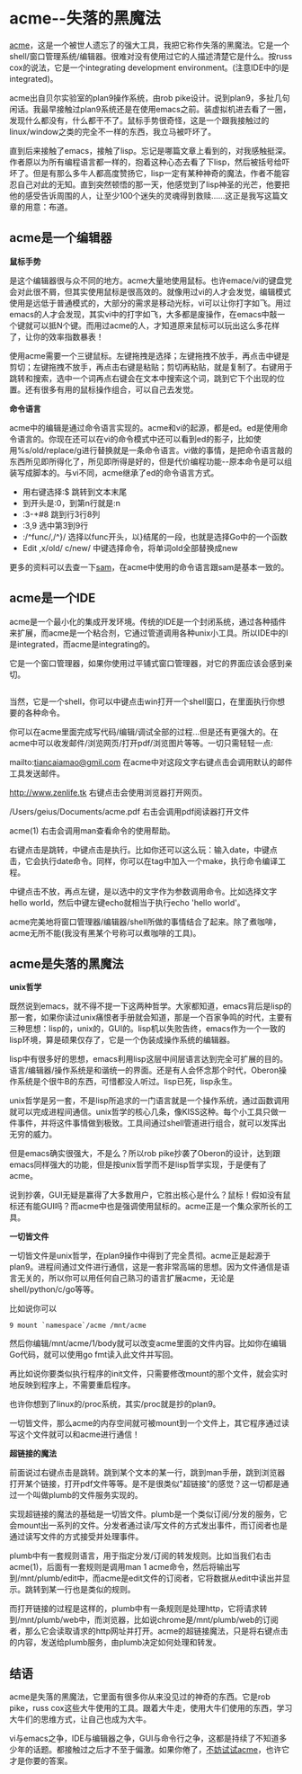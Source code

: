 # acme--失落的黑魔法

[acme](http://research.swtch.com/acme)，这是一个被世人遗忘了的强大工具，我把它称作失落的黑魔法。它是一个shell/窗口管理系统/编辑器。很难对没有使用过它的人描述清楚它是什么。按russ cox的说法，它是一个integrating development environment。(注意IDE中的I是integrated)。

acme出自贝尔实验室的plan9操作系统，由rob pike设计。说到plan9，多扯几句闲话。我最早接触过plan9系统还是在使用emacs之前。装虚拟机进去看了一圈，发现什么都没有，什么都干不了。鼠标手势很奇怪，这是一个跟我接触过的linux/window之类的完全不一样的东西，我立马被吓坏了。

直到后来接触了emacs，接触了lisp。忘记是哪篇文章上看到的，对我感触挺深。作者原以为所有编程语言都一样的，抱着这种心态去看了下lisp，然后被括号给吓坏了。但是有那么多牛人都高度赞扬它，lisp一定有某种神奇的魔法，作者不能容忍自己对此的无知。直到突然顿悟的那一天，他感觉到了lisp神圣的光芒，他要把他的感受告诉周围的人，让至少100个迷失的灵魂得到救赎......这正是我写这篇文章的用意：布道。

## acme是一个编辑器

**鼠标手势**

是这个编辑器很与众不同的地方。acme大量地使用鼠标。也许emace/vi的键盘党会对此很不屑，但其实使用鼠标是很高效的。就像用过vi的人才会发觉，编辑模式使用是远低于普通模式的，大部分的需求是移动光标，vi可以让你打字如飞。用过emacs的人才会发现，其实vi中的打字如飞，大多都是废操作，在emacs中敲一个键就可以抵N个键。而用过acme的人，才知道原来鼠标可以玩出这么多花样了，让你的效率指数暴表！

使用acme需要一个三键鼠标。左键拖拽是选择；左键拖拽不放手，再点击中键是剪切；左键拖拽不放手，再点击右键是粘贴；剪切再粘贴，就是复制了。右键用于跳转和搜索，选中一个词再点右键会在文本中搜索这个词，跳到它下个出现的位置。还有很多有用的鼠标操作组合，可以自己去发觉。

**命令语言**

acme中的编辑是通过命令语言实现的。acme和vi的起源，都是ed。ed是使用命令语言的。你现在还可以在vi的命令模式中还可以看到ed的影子，比如使用%s/old/replace/g进行替换就是一条命令语言。vi做的事情，是把命令语言敲的东西所见即所得化了，所见即所得是好的，但是代价编程功能--原本命令是可以组装写成脚本的。与vi不同，acme继承了ed的命令语言方式。

* 用右键选择:$  跳转到文本末尾
* 到开头是:0，到第n行就是:n
* :3-+#8	跳到行3行8列
* :3,9	选中第3到9行
* :/^func/,/^}/		选择以func开头，以}结尾的一段，也就是选择Go中的一个函数
* Edit ,x/old/ c/new/  中键选择命令，将单词old全部替换成new

更多的资料可以去查一下[sam](http://plan9.bell-labs.com/sys/doc/sam/sam.html)，在acme中使用的命令语言跟sam是基本一致的。

## acme是一个IDE

acme是一个最小化的集成开发环境。传统的IDE是一个封闭系统，通过各种插件来扩展，而acme是一个粘合剂，它通过管道调用各种unix小工具。所以IDE中的I是integrated，而acme是integrating的。

它是一个窗口管理器，如果你使用过平铺式窗口管理器，对它的界面应该会感到亲切。

![]()

当然，它是一个shell，你可以中键点击win打开一个shell窗口，在里面执行你想要的各种命令。

你可以在acme里面完成写代码/编辑/调试全部的过程...但是还有更强大的。在acme中可以收发邮件/浏览网页/打开pdf/浏览图片等等。一切只需轻轻一点:

mailto:tiancaiamao@gmil.com 在acme中对这段文字右键点击会调用默认的邮件工具发送邮件。

http://www.zenlife.tk 右键点击会使用浏览器打开网页。

/Users/geius/Documents/acme.pdf 右击会调用pdf阅读器打开文件

acme(1) 右击会调用man查看命令的使用帮助。

右键点击是跳转，中键点击是执行。比如你还可以这么玩：输入date，中键点击，它会执行date命令。同样，你可以在tag中加入一个make，执行命令编译工程。

中键点击不放，再点左键，是以选中的文字作为参数调用命令。比如选择文字hello world，然后中键左键echo就相当于执行echo 'hello world'。

acme完美地将窗口管理器/编辑器/shell所做的事情结合了起来。除了煮咖啡，acme无所不能(我没有黑某个号称可以煮咖啡的工具)。

## acme是失落的黑魔法

**unix哲学**

既然说到emacs，就不得不提一下这两种哲学。大家都知道，emacs背后是lisp的那一套，如果你读过unix痛恨者手册就会知道，那是一个百家争鸣的时代，主要有三种思想：lisp的，unix的，GUI的。lisp机以失败告终，emacs作为一个一致的lisp环境，算是硕果仅存了，它是一个伪装成操作系统的编辑器。

lisp中有很多好的思想，emacs利用lisp这层中间层语言达到完全可扩展的目的。语言/编辑器/操作系统是和谐统一的界面。还是有人会怀念那个时代，Oberon操作系统是个很牛B的东西，可惜都没人听过。lisp已死，lisp永生。

unix哲学是另一套，不是lisp所追求的一门语言就是一个操作系统，通过函数调用就可以完成进程间通信。unix哲学的核心几条，像KISS这种。每个小工具只做一件事件，并将这件事情做到极致。工具间通过shell管道进行组合，就可以发挥出无穷的威力。

但是emacs确实很强大，不是么？所以rob pike抄袭了Oberon的设计，达到跟emacs同样强大的功能，但是按unix哲学而不是lisp哲学实现，于是便有了acme。

说到抄袭，GUI无疑是赢得了大多数用户，它胜出核心是什么？鼠标！假如没有鼠标还有能GUI吗？而acme中也是强调使用鼠标的。acme正是一个集众家所长的工具。

**一切皆文件**

一切皆文件是unix哲学，在plan9操作中得到了完全贯彻。acme正是起源于plan9。进程间通过文件进行通信，这是一套非常高端的思想。因为文件通信是语言无关的，所以你可以用任何自己熟习的语言扩展acme，无论是shell/python/c/go等等。

比如说你可以

	9 mount `namespace`/acme /mnt/acme
	
然后你编辑/mnt/acme/1/body就可以改变acme里面的文件内容。比如你在编辑Go代码，就可以使用go fmt读入此文件并写回。

再比如说你要类似执行程序的init文件，只需要修改mount的那个文件，就会实时地反映到程序上，不需要重启程序。

也许你想到了linux的/proc系统，其实/proc就是抄的plan9。

一切皆文件，那么acme的内存空间就可被mount到一个文件上，其它程序通过读写这个文件就可以和acme进行通信！

**超链接的魔法**

前面说过右键点击是跳转。跳到某个文本的某一行，跳到man手册，跳到浏览器打开某个链接，打开pdf文件等等。是不是很类似"超链接"的感觉？这一切都是通过一个叫做plumb的文件服务实现的。

实现超链接的魔法的基础是一切皆文件。plumb是一个类似订阅/分发的服务，它会mount出一系列的文件。分发者通过读/写文件的方式发出事件，而订阅者也是通过读写文件的方式接受并处理事件。

plumb中有一套规则语言，用于指定分发/订阅的转发规则。比如当我们右击acme(1)，后面有一套规则是调用man 1 acme命令，然后将输出写到/mnt/plumb/edit中，而acme是edit文件的订阅者，它将数据从edit中读出并显示。跳转到某一行也是类似的规则。

而打开链接的过程是这样的，plumb中有一条规则是处理http，它将请求转到/mnt/plumb/web中，而浏览器，比如说chrome是/mnt/plumb/web的订阅者，那么它会读取请求的http网址并打开。acme的超链接魔法，只是将右键点击的内容，发送给plumb服务，由plumb决定如何处理和转发。

## 结语

acme是失落的黑魔法，它里面有很多你从来没见过的神奇的东西。它是rob pike，russ cox这些大牛使用的工具。跟着大牛走，使用大牛们使用的东西，学习大牛们的思维方式，让自己也成为大牛。

vi与emacs之争，IDE与编辑器之争，GUI与命令行之争，这都是持续了不知道多少年的话题。都接触过之后才不至于偏激。如果你倦了，[不妨试试acme](http://swtch.com/plan9port/)，也许它才是你要的答案。
